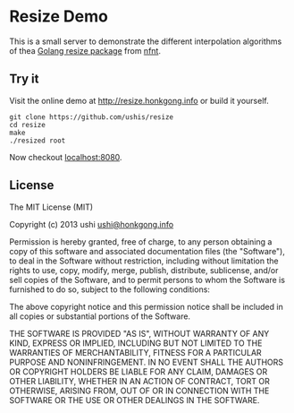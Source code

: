 # Resize Demo

This is a small server to demonstrate the different interpolation
algorithms of thea [Golang resize package](https://github.com/nfnt/resize)
from [nfnt](https://github.com/nfnt).

## Try it

Visit the online demo at http://resize.honkgong.info
or build it yourself.

    git clone https://github.com/ushis/resize
    cd resize
    make
    ./resized root

Now checkout [localhost:8080](http://localhost:8080).

## License

The MIT License (MIT)

Copyright (c) 2013 ushi <ushi@honkgong.info>

Permission is hereby granted, free of charge, to any person obtaining a copy
of this software and associated documentation files (the "Software"), to deal
in the Software without restriction, including without limitation the rights
to use, copy, modify, merge, publish, distribute, sublicense, and/or sell
copies of the Software, and to permit persons to whom the Software is
furnished to do so, subject to the following conditions:

The above copyright notice and this permission notice shall be included in
all copies or substantial portions of the Software.

THE SOFTWARE IS PROVIDED "AS IS", WITHOUT WARRANTY OF ANY KIND, EXPRESS OR
IMPLIED, INCLUDING BUT NOT LIMITED TO THE WARRANTIES OF MERCHANTABILITY,
FITNESS FOR A PARTICULAR PURPOSE AND NONINFRINGEMENT. IN NO EVENT SHALL THE
AUTHORS OR COPYRIGHT HOLDERS BE LIABLE FOR ANY CLAIM, DAMAGES OR OTHER
LIABILITY, WHETHER IN AN ACTION OF CONTRACT, TORT OR OTHERWISE, ARISING FROM,
OUT OF OR IN CONNECTION WITH THE SOFTWARE OR THE USE OR OTHER DEALINGS IN
THE SOFTWARE.
